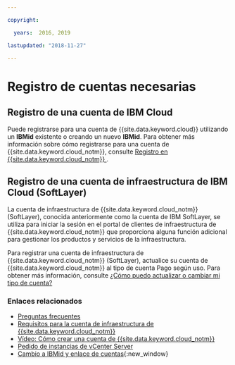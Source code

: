 ```yaml
---

copyright:

  years:  2016, 2019

lastupdated: "2018-11-27"

---
```


# Registro de cuentas necesarias

## Registro de una cuenta de IBM Cloud

Puede registrarse para una cuenta de {{site.data.keyword.cloud}} utilizando un **IBMid** existente o creando un nuevo **IBMid**. Para obtener más información sobre cómo registrarse para una cuenta de {{site.data.keyword.cloud_notm}}, consulte [Registro en {{site.data.keyword.cloud_notm}} ](../../../account/adminpublic.html).

## Registro de una cuenta de infraestructura de IBM Cloud (SoftLayer)

La cuenta de infraestructura de {{site.data.keyword.cloud_notm}} (SoftLayer), conocida anteriormente como la cuenta de IBM SoftLayer, se utiliza para iniciar la sesión en el portal de clientes de infraestructura de {{site.data.keyword.cloud_notm}} que proporciona alguna función adicional para gestionar los productos y servicios de la infraestructura.

Para registrar una cuenta de infraestructura de {{site.data.keyword.cloud_notm}} (SoftLayer), actualice su cuenta de {{site.data.keyword.cloud_notm}} al tipo de cuenta Pago según uso. Para obtener más información, consulte [¿Cómo puedo actualizar o cambiar mi tipo de cuenta?](../../../account/account_faq.html)

### Enlaces relacionados

* [Preguntas frecuentes](faq.html)
* [Requisitos para la cuenta de infraestructura de {{site.data.keyword.cloud_notm}}](slaccountrequirement.html)
* [Vídeo: Cómo crear una cuenta de {{site.data.keyword.cloud_notm}}](https://www.youtube.com/watch?v=HBkY-Fs1d6E)
* [Pedido de instancias de vCenter Server](../vcenter/vc_orderinginstance.html)
* [Cambio a IBMid y enlace de cuentas](../../../admin/softlayerlink.html){:new_window}
